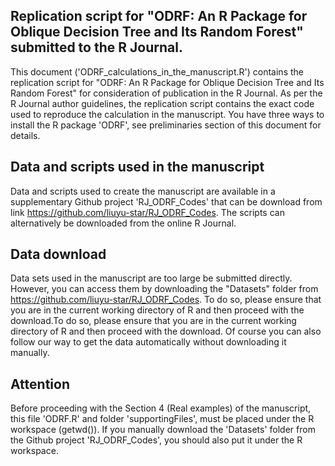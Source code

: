 ## Replication script for "ODRF: An R Package for Oblique Decision Tree and Its Random Forest" submitted to the R Journal.

This document ('ODRF_calculations_in_the_manuscript.R') contains the replication script for "ODRF: An R Package for Oblique Decision Tree and Its Random Forest" for consideration of publication in the R Journal. As per the R Journal author guidelines, the replication script contains the exact code used to reproduce the calculation in the manuscript. You have three ways to install the R package 'ODRF', see preliminaries section of this document for details.

## Data and scripts used in the manuscript

Data and scripts used to create the manuscript are available in a supplementary Github project 'RJ_ODRF_Codes' that can be download from link https://github.com/liuyu-star/RJ_ODRF_Codes. The scripts can alternatively be downloaded from the online R Journal.

## Data download

Data sets used in the manuscript are too large be submitted directly. However, you can access them by downloading the "Datasets" folder from https://github.com/liuyu-star/RJ_ODRF_Codes.
To do so, please ensure that you are in the current working directory of R and then proceed with the download.To do so, please ensure that you are in the current working directory of R and  then proceed with the download. Of course you can also follow our way to get the data automatically without downloading it manually.

## Attention

Before proceeding with the Section 4 (Real examples) of the manuscript, this file 'ODRF.R' and folder 'supportingFiles', must be placed under the R workspace (getwd()). If you manually download the 'Datasets' folder from the Github project 'RJ_ODRF_Codes', you should also put it under the R workspace.
